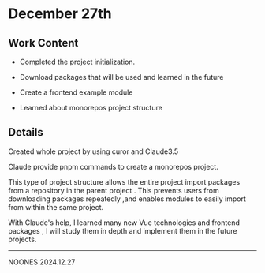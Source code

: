 # December 27th

## Work Content

- Completed the project initialization.

- Download packages that will be used and learned in the future

- Create a frontend example module

- Learned about monorepos project structure

## Details

Created whole project by using curor and Claude3.5

Claude provide pnpm commands to create a monorepos project.

This type of project structure allows the entire project import packages from a repository in the parent project . This prevents users from downloading packages repeatedly ,and enables modules to easily import from within the same project.

With Claude's help, I learned many new Vue technologies and frontend packages , I will study them in depth and implement them in the future projects.

---

NOONES
2024.12.27
